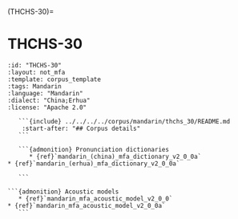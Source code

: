 
(THCHS-30)=
# THCHS-30

``````{corpus} THCHS-30
:id: "THCHS-30"
:layout: not_mfa
:template: corpus_template
:tags: Mandarin
:language: "Mandarin"
:dialect: "China;Erhua"
:license: "Apache 2.0"

   ```{include} ../../../../corpus/mandarin/thchs_30/README.md
    :start-after: "## Corpus details"
   ```

   ```{admonition} Pronunciation dictionaries
      * {ref}`mandarin_(china)_mfa_dictionary_v2_0_0a`
* {ref}`mandarin_(erhua)_mfa_dictionary_v2_0_0a`

   ```

```{admonition} Acoustic models
   * {ref}`mandarin_mfa_acoustic_model_v2_0_0`
* {ref}`mandarin_mfa_acoustic_model_v2_0_0a`
   ```
``````
